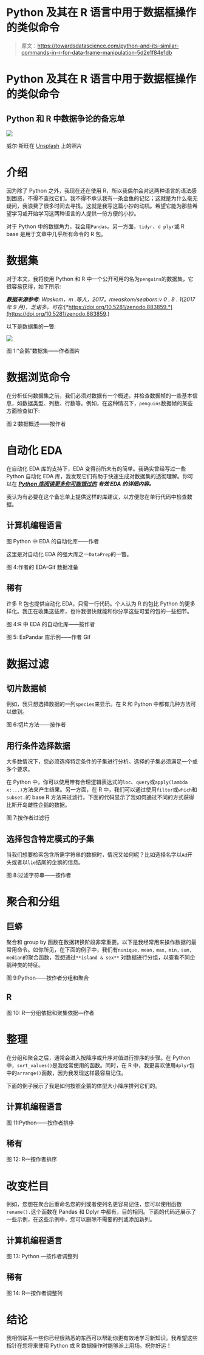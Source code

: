 # Python 及其在 R 语言中用于数据框操作的类似命令

> 原文：<https://towardsdatascience.com/python-and-its-similar-commands-in-r-for-data-frame-manipulation-5d2e1f84e1db>

# Python 及其在 R 语言中用于数据框操作的类似命令

## Python 和 R 中数据争论的备忘单

![](img/a07281db5b3dd8da6e368451f5b6be20.png)

威尔·斯旺在 [Unsplash](https://unsplash.com?utm_source=medium&utm_medium=referral) 上的照片

# 介绍

因为除了 Python 之外，我现在还在使用 R，所以我偶尔会对这两种语言的语法感到困惑，不得不查找它们。我不得不承认我有一条金鱼的记忆；这就是为什么毫无疑问，我浪费了很多时间去寻找。这就是我写这篇小抄的动机。希望它能为那些希望学习或开始学习这两种语言的人提供一份方便的小抄。

对于 Python 中的数据角力，我会用`Pandas`。另一方面，`tidyr`、`d plyr`或 R base 是用于文章中几乎所有命令的 R 包。

# 数据集

对于本文，我将使用 Python 和 R 中一个公开可用的名为`penguins`的数据集，它很容易获得，如下所示:

***数据来源参考:*** *Waskom，m .等人，2017。mwaskom/seaborn:v 0 . 8 . 1(2017 年 9 月)，芝诺多。可在:*[*https://doi.org/10.5281/zenodo.883859.*](https://doi.org/10.5281/zenodo.883859.)

以下是数据集的一瞥:

![](img/67c7a28c04b5677cef0290f5d72f2f27.png)

图 1:“企鹅”数据集——作者图片

# 数据浏览命令

在分析任何数据集之前，我们必须对数据有一个概述，并检查数据帧的一些基本信息，如数据类型、列数、行数等。例如，在这种情况下，`penguins`数据帧的某些方面检查如下:

图 2:数据概述——按作者

# 自动化 EDA

在自动化 EDA 库的支持下，EDA 变得前所未有的简单。我确实曾经写过一些 Python 自动化 EDA 库，我发现它们有助于快速生成对数据集的透彻理解。你可以在 [***Python 库阅读更多你可能错过的***](/3-python-libraries-for-effective-eda-that-you-might-have-missed-3320f48ff070) ***有效 EDA 的详细内容。***

我认为有必要在这个备忘单上提供这样的库建议，以方便您在单行代码中检查数据。

## 计算机编程语言

图 Python 中 EDA 的自动化库——作者

这里是对自动化 EDA 的强大库之一`DataPrep`的一瞥。

图 4:作者的 EDA-Gif 数据准备

## 稀有

许多 R 包也提供自动化 EDA，只需一行代码。个人认为 R 的包比 Python 的更多样化。我正在收集这些库，也许我很快就能和你分享这些可爱的包的一些细节。

图 4:R 中 EDA 的自动化库——按作者

图 5: ExPandar 库示例——作者 Gif

# 数据过滤

## 切片数据帧

例如，我只想选择数据的一列`species`来显示。在 R 和 Python 中都有几种方法可以做到。

图 6:切片方法——按作者

## 用行条件选择数据

大多数情况下，您必须选择特定条件的子集进行分析。选择的子集必须满足一个或多个要求。

在 Python 中，你可以使用带有合理逻辑表达式的`loc`、`query`或`apply(lambda x:...)`方法来产生结果。另一方面，在 R 中，我们可以通过使用`filter`或`which`和`subset.`的 base R 方法来过滤行。下面的代码显示了我如何通过不同的方式获得比斯开岛雌性企鹅的数据。

图 7:按作者过滤行

## 选择包含特定模式的子集

当我们想要检索包含所需字符串的数据时，情况又如何呢？比如选择名字以`Ad`开头或者以`lie`结尾的企鹅的信息。

图 8:过滤字符串——按作者

# 聚合和分组

## **巨蟒**

聚合和 group by 函数在数据转换阶段非常重要。以下是我经常用来操作数据的最常用命令。如你所见，在下面的例子中，我们有`nunique,` `mean,` `max,` `min,` `sum,` `median`的聚合函数，我想通过`**island & sex**` 对数据进行分组，以查看不同企鹅种类的特征。

图 9:Python——按作者分组和聚合

## **R**

图 10: R—分组依据和聚集依据—作者

# 整理

在分组和聚合之后，通常会进入按降序或升序对值进行排序的步骤。在 Python 中，`sort_values()`是我经常使用的函数。同时，在 R 中，我更喜欢使用`dplyr`包中的`arrange()`函数，因为我发现这样最容易记住。

下面的例子展示了我是如何按照企鹅的体型大小降序排列它们的。

## 计算机编程语言

图 11:Python——按作者排序

## 稀有

图 12: R—按作者排序

# **改变栏目**

例如，您想在聚合后重命名您的列或者使列名更容易记住，您可以使用函数`rename().`这个函数在 Pandas 和 Dplyr 中都有，目的相同。下面的代码还展示了一些示例，在这些示例中，您可以删除不需要的列或添加新列。

## 计算机编程语言

图 13: Python —按作者调整列

## 稀有

图 14: R—按作者调整列

# 结论

我相信联系一些你已经很熟悉的东西可以帮助你更有效地学习新知识。我希望这些指针在您将来使用 Python 或 R 数据操作时能够派上用场。祝你好运！
